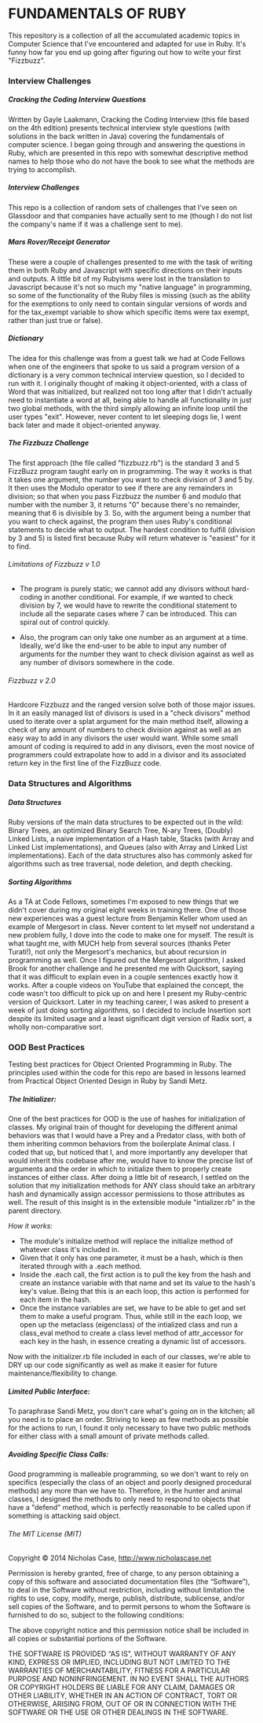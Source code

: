 # FUNDAMENTALS OF RUBY

This repository is a collection of all the accumulated academic topics in Computer Science that I've encountered and adapted for use in Ruby. It's funny how far you end up going after figuring out how to write your first "Fizzbuzz".

### Interview Challenges

##### Cracking the Coding Interview Questions

Written by Gayle Laakmann, Cracking the Coding Interview (this file based on the 4th edition) presents technical interview style questions (with solutions in the back written in Java) covering the fundamentals of computer science. I began going through and answering the questions in Ruby, which are presented in this repo with somewhat descriptive method names to help those who do not have the book to see what the methods are trying to accomplish.

##### Interview Challenges

This repo is a collection of random sets of challenges that I've seen on Glassdoor and that companies have actually sent to me (though I do not list the company's name if it was a challenge sent to me).

##### Mars Rover/Receipt Generator

These were a couple of challenges presented to me with the task of writing them in both Ruby and Javascript with specific directions on their inputs and outputs. A little bit of my Rubyisms were lost in the translation to Javascript because it's not so much my "native language" in programming, so some of the functionality of the Ruby files is missing (such as the ability for the exemptions to only need to contain singular versions of words and for the tax_exempt variable to show which specific items were tax exempt, rather than just true or false).

##### Dictionary

The idea for this challenge was from a guest talk we had at Code Fellows when one of the engineers that spoke to us said a program version of a dictionary is a very common technical interview question, so I decided to run with it. I originally thought of making it object-oriented, with a class of Word that was initialized, but realized not too long after that I didn't actually need to instantiate a word at all, being able to handle all functionality in just two global methods, with the third simply allowing an infinite loop until the user types "exit". However, never content to let sleeping dogs lie, I went back later and made it object-oriented anyway.

##### The Fizzbuzz Challenge

The first approach (the file called "fizzbuzz.rb") is the standard 3 and 5 FizzBuzz program taught early on in programming. The way it works is that it takes one argument, the number you want to check division of 3 and 5 by. It then uses the Modulo operator to see if there are any remainders in division; so that when you pass Fizzbuzz the number 6 and modulo that number with the number 3, it returns "0" because there's no remainder, meaning that 6 is divisible by 3. So, with the argument being a number that you want to check against, the program then uses Ruby's conditional statements to decide what to output. The hardest condition to fulfill (division by 3 and 5) is listed first because Ruby will return whatever is "easiest" for it to find.

###### Limitations of Fizzbuzz v 1.0

- The program is purely static; we cannot add any divisors without hard-coding in another conditional. For example, if we wanted to check division by 7, we would have to rewrite the conditional statement to include all the separate cases where 7 can be introduced. This can spiral out of control quickly.

- Also, the program can only take one number as an argument at a time. Ideally, we'd like the end-user to be able to input any number of arguments for the number they want to check division against as well as any number of divisors somewhere in the code.

###### Fizzbuzz v 2.0

Hardcore Fizzbuzz and the ranged version solve both of those major issues. In it an easily managed list of divisors is used in a "check divisors" method used to iterate over a splat argument for the main method itself, allowing a check of any amount of numbers to check division against as well as an easy way to add in any divisors the user would want. While some small amount of coding is required to add in any divisors, even the most novice of programmers could extrapolate how to add in a divisor and its associated return key in the first line of the FizzBuzz code.

### Data Structures and Algorithms

##### Data Structures

Ruby versions of the main data structures to be expected out in the wild: Binary Trees, an optimized Binary Search Tree, N-ary Trees, (Doubly) Linked Lists, a naive implementation of a Hash table, Stacks (with Array and Linked List implementations), and Queues (also with Array and Linked List implementations). Each of the data structures also has commonly asked for algorithms such as tree traversal, node deletion, and depth checking.

##### Sorting Algorithms

As a TA at Code Fellows, sometimes I'm exposed to new things that we didn't cover during my original eight weeks in training there. One of those new experiences was a guest lecture from Benjamin Keller whom used an example of Mergesort in class. Never content to let myself not understand a new problem fully, I dove into the code to make one for myself. The result is what taught me, with MUCH help from several sources (thanks Peter Turati!), not only the Mergesort's mechanics, but about recursion in programming as well. Once I figured out the Mergesort algorithm, I asked Brook for another challenge and he presented me with Quicksort, saying that it was difficult to explain even in a couple sentences exactly how it works. After a couple videos on YouTube that explained the concept, the code wasn't too difficult to pick up on and here I present my Ruby-centric version of Quicksort. Later in my teaching career, I was asked to present a week of just doing sorting algorithms, so I decided to include Insertion sort despite its limited usage and a least significant digit version of Radix sort, a wholly non-comparative sort.

### OOD Best Practices

Testing best practices for Object Oriented Programming in Ruby. The principles used within the code for this repo are based in lessons learned from Practical Object Oriented Design in Ruby by Sandi Metz.

##### The Initializer:

One of the best practices for OOD is the use of hashes for initialization of classes. My original train of thought for developing the different animal behaviors was that I would have a Prey and a Predator class, with both of them inheriting common behaviors from the boilerplate Animal class. I coded that up, but noticed that I, and more importantly any developer that would inherit this codebase after me, would have to know the precise list of arguments and the order in which to initialize them to properly create instances of either class. After doing a little bit of research, I settled on the solution that my initialization methods for ANY class should take an arbitrary hash and dynamically assign accessor permissions to those attributes as well. The result of this insight is in the extensible module "intializer.rb" in the parent directory.

*How it works:*
- The module's initialize method will replace the initialize method of whatever class it's included in.
- Given that it only has one parameter, it must be a hash, which is then iterated through with a .each method.
- Inside the .each call, the first action is to pull the key from the hash and create an instance variable with that name and set its value to the hash's key's value. Being that this is an each loop, this action is performed for each item in the hash.
- Once the instance variables are set, we have to be able to get and set them to make a useful program. Thus, while still in the each loop, we open up the metaclass (eigenclass) of the intialized class and run a class_eval method to create a class level method of attr_accessor for each key in the hash, in essence creating a dynamic list of accessors.

Now with the initializer.rb file included in each of our classes, we're able to DRY up our code significantly as well as make it easier for future maintenance/flexibility to change.

##### Limited Public Interface:

To paraphrase Sandi Metz, you don't care what's going on in the kitchen; all you need is to place an order. Striving to keep as few methods as possible for the actions to run, I found it only necessary to have two public methods for either class with a small amount of private methods called.

##### Avoiding Specific Class Calls:

Good programming is malleable programming, so we don't want to rely on specifics (especially the class of an object and poorly designed procedural methods) any more than we have to. Therefore, in the hunter and animal classes, I designed the methods to only need to respond to objects that have a "defend" method, which is perfectly reasonable to be called upon if something is attacking said object.

###### The MIT License (MIT)

Copyright © 2014 Nicholas Case, http://www.nicholascase.net

Permission is hereby granted, free of charge, to any person obtaining a copy of this software and associated documentation files (the “Software”), to deal in the Software without restriction, including without limitation the rights to use, copy, modify, merge, publish, distribute, sublicense, and/or sell copies of the Software, and to permit persons to whom the Software is furnished to do so, subject to the following conditions:

The above copyright notice and this permission notice shall be included in all copies or substantial portions of the Software.

THE SOFTWARE IS PROVIDED “AS IS”, WITHOUT WARRANTY OF ANY KIND, EXPRESS OR IMPLIED, INCLUDING BUT NOT LIMITED TO THE WARRANTIES OF MERCHANTABILITY, FITNESS FOR A PARTICULAR PURPOSE AND NONINFRINGEMENT. IN NO EVENT SHALL THE AUTHORS OR COPYRIGHT HOLDERS BE LIABLE FOR ANY CLAIM, DAMAGES OR OTHER LIABILITY, WHETHER IN AN ACTION OF CONTRACT, TORT OR OTHERWISE, ARISING FROM, OUT OF OR IN CONNECTION WITH THE SOFTWARE OR THE USE OR OTHER DEALINGS IN THE SOFTWARE.
